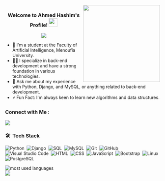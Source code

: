 <img width="250" align="right" src="https://c.tenor.com/_DOBjnGspYAAAAAM/code-coding.gif">

<h3 align="center">
  Welcome to Ahmed Hashim's Profile!
  <img src="https://media.giphy.com/media/hvRJCLFzcasrR4ia7z/giphy.gif" width="28">
</h3>

<!-- Typing SVG by DenverCoder1 - https://github.com/DenverCoder1/readme-typing-svg -->
<p align="center">
  <a href="https://github.com/DenverCoder1/readme-typing-svg"><img src="https://readme-typing-svg.herokuapp.com/?lines=Back-end%20Developer;AI%20Enthusiast;Always%20learning%20new%20things&font=Fira%20Code&center=true&width=440&height=45&color=f75c7e&vCenter=true&size=22"></a>
</p> 

- 🏢 I'm a student at the Faculty of Artificial Intelligence, Menoufia University.
- 👨‍💻 I specialize in back-end development and have a strong foundation in various technologies.
- 💬 Ask me about my experience with Python, Django, and MySQL, or anything related to back-end development.
- ⚡ Fun Fact: I'm always keen to learn new algorithms and data structures.

### Connect with Me :
<a href="https://www.linkedin.com/in/ahmed~hashim" target="_blank"><img src="https://img.shields.io/badge/-Ahmed%20Hashim-0077B5?style=for-the-badge&logo=Linkedin&logoColor=white"/></a>


### 🛠 &nbsp;Tech Stack
![Python](https://img.shields.io/badge/-Python-05122A?style=flat&logo=python)&nbsp;
![Django](https://img.shields.io/badge/-Django-05122A?style=flat&logo=django)&nbsp;
![SQL](https://img.shields.io/badge/-SQL-05122A?style=flat&logo=sql)&nbsp;
![MySQL](https://img.shields.io/badge/-MySQL-05122A?style=flat&logo=mysql)&nbsp;
![Git](https://img.shields.io/badge/-Git-05122A?style=flat&logo=git)&nbsp;
![GitHub](https://img.shields.io/badge/-GitHub-05122A?style=flat&logo=github)&nbsp;
![Visual Studio Code](https://img.shields.io/badge/-VS%20Code-05122A?style=flat&logo=visual-studio-code&logoColor=007ACC)&nbsp;
![HTML](https://img.shields.io/badge/-HTML-05122A?style=flat&logo=HTML5)&nbsp;
![CSS](https://img.shields.io/badge/-CSS-05122A?style=flat&logo=CSS3&logoColor=1572B6)&nbsp;
![JavaScript](https://img.shields.io/badge/-JavaScript-05122A?style=flat&logo=javascript)&nbsp;
![Bootstrap](https://img.shields.io/badge/-Bootstrap-05122A?style=flat&logo=bootstrap)&nbsp;
![Linux](https://img.shields.io/badge/-Linux-05122A?style=flat&logo=linux)&nbsp;
![PostgreSQL](https://img.shields.io/badge/-PostgreSQL-05122A?style=flat&logo=postgresql)&nbsp;



<img align="left" src="https://github-readme-stats.vercel.app/api/top-langs?username=ahmedhashim&show_icons=true&locale=en&layout=compact&theme=radical" alt="most used languages" />
<br>
<a href="https://komarev.com/ghpvc/?username=ahmedhashim&style=for-the-badge">
    <img src="https://komarev.com/ghpvc/?username=ahmedhashim&style=for-the-badge">
</a>
